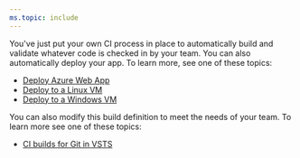 ```yaml
---
ms.topic: include
---
```


You've just put your own CI process in place to automatically build and validate whatever code is checked in by your team. You can also automatically deploy your app. To learn more, see one of these topics:

* [Deploy Azure Web App](../../targets/azure-webapp.md)
* [Deploy to a Linux VM](../cd/deploy-linuxvm-deploygroups.md)
* [Deploy to a Windows VM](../cd/deploy-webdeploy-iis-deploygroups.md)

You can also modify this build definition to meet the needs of your team. To learn more see one of these topics:

* [CI builds for Git in VSTS](../../actions/ci-build-git.md)
